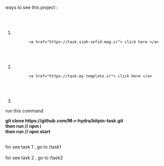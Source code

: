 ways to see this project :

<br />
<br />

1.  <br />

               <a href="https://task.siah-sefid-mag.ir"> click here </a>

    <br /><br />

2.  <br />

               <a href="https://task.my-template.ir"> click here </a>

    <br /><br />

3.

run this command

<b>
    git clone https://github.com/M-r-hydra/bitpin-task.git 
<br />
    then run // npm i
<br />
    then run // npm start
</b>

<br />
<br />

for see task 1 , go to /task1
<br />
<br />
for see task 2 , go to /task2
